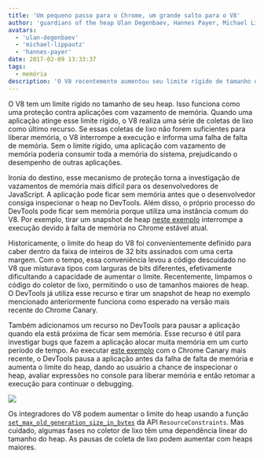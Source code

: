 ```yaml
---
title: 'Um pequeno passo para o Chrome, um grande salto para o V8'
author: 'guardians of the heap Ulan Degenbaev, Hannes Payer, Michael Lippautz, e o guerreiro do DevTools Alexey Kozyatinskiy'
avatars:
  - 'ulan-degenbaev'
  - 'michael-lippautz'
  - 'hannes-payer'
date: 2017-02-09 13:33:37
tags:
  - memória
description: 'O V8 recentemente aumentou seu limite rígido de tamanho de heap.'
---
```

O V8 tem um limite rígido no tamanho de seu heap. Isso funciona como uma proteção contra aplicações com vazamento de memória. Quando uma aplicação atinge esse limite rígido, o V8 realiza uma série de coletas de lixo como último recurso. Se essas coletas de lixo não forem suficientes para liberar memória, o V8 interrompe a execução e informa uma falha de falta de memória. Sem o limite rígido, uma aplicação com vazamento de memória poderia consumir toda a memória do sistema, prejudicando o desempenho de outras aplicações.

<!--truncate-->
Ironia do destino, esse mecanismo de proteção torna a investigação de vazamentos de memória mais difícil para os desenvolvedores de JavaScript. A aplicação pode ficar sem memória antes que o desenvolvedor consiga inspecionar o heap no DevTools. Além disso, o próprio processo do DevTools pode ficar sem memória porque utiliza uma instância comum do V8. Por exemplo, tirar um snapshot de heap [neste exemplo](https://ulan.github.io/misc/heap-snapshot-demo.html) interrompe a execução devido à falta de memória no Chrome estável atual.

Historicamente, o limite do heap do V8 foi convenientemente definido para caber dentro da faixa de inteiros de 32 bits assinados com uma certa margem. Com o tempo, essa conveniência levou a código descuidado no V8 que misturava tipos com larguras de bits diferentes, efetivamente dificultando a capacidade de aumentar o limite. Recentemente, limpamos o código do coletor de lixo, permitindo o uso de tamanhos maiores de heap. O DevTools já utiliza esse recurso e tirar um snapshot de heap no exemplo mencionado anteriormente funciona como esperado na versão mais recente do Chrome Canary.

Também adicionamos um recurso no DevTools para pausar a aplicação quando ela está próxima de ficar sem memória. Esse recurso é útil para investigar bugs que fazem a aplicação alocar muita memória em um curto período de tempo. Ao executar [este exemplo](https://ulan.github.io/misc/oom.html) com o Chrome Canary mais recente, o DevTools pausa a aplicação antes da falha de falta de memória e aumenta o limite do heap, dando ao usuário a chance de inspecionar o heap, avaliar expressões no console para liberar memória e então retomar a execução para continuar o debugging.

![](/_img/heap-size-limit/debugger.png)

Os integradores do V8 podem aumentar o limite do heap usando a função [`set_max_old_generation_size_in_bytes`](https://codesearch.chromium.org/chromium/src/v8/include/v8-isolate.h?q=set_max_old_generation_size_in_bytes) da API `ResourceConstraints`. Mas cuidado, algumas fases no coletor de lixo têm uma dependência linear do tamanho do heap. As pausas de coleta de lixo podem aumentar com heaps maiores.
